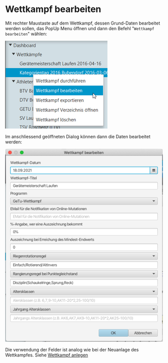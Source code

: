 # Wettkampf bearbeiten

Mit rechter Maustaste auf dem Wettkampf, dessen Grund-Daten bearbeitet werden sollen, das PopUp Menu öffnen und dann den Befehl "`Wettkampf bearbeiten`" wählen:

![](<../assets/wettkampf-bearbeiten.png>)

Im anschliessend geöffneten Dialog können dann die Daten bearbeitet werden:

![](../assets/wettkampf-bearbeiten-dlg.png)

Die verwendung der Felder ist analog wie bei der Neuanlage des Wettkampfes. Siehe [Wettkampf anlegen](wettkampf_anlegen.md)
